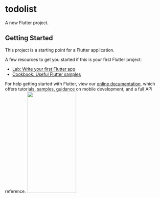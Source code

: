 # todolist

A new Flutter project.

## Getting Started

This project is a starting point for a Flutter application.

A few resources to get you started if this is your first Flutter project:

- [Lab: Write your first Flutter app](https://flutter.dev/docs/get-started/codelab)
- [Cookbook: Useful Flutter samples](https://flutter.dev/docs/cookbook)

For help getting started with Flutter, view our
[online documentation](https://flutter.dev/docs), which offers tutorials,
samples, guidance on mobile development, and a full API reference.
<img src="https://user-images.githubusercontent.com/40968259/154755661-19bcc4f9-04c4-49d3-a816-ae245d0747c6.jpg" width="160" height="330">
